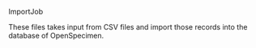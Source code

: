 ImportJob

These files takes input from CSV files and import those records into the database of OpenSpecimen.
